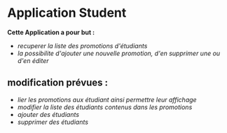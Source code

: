 # Application Student


**Cette Application a pour but :**  
* *recuperer la liste des promotions d'étudiants* 
* *la possibilite d'ajouter une nouvelle promotion, d'en supprimer une ou d'en éditer* 
    
## modification prévues : 

* *lier les promotions aux étudiant ainsi permettre leur affichage*
* *modifier la liste des étudiants contenus dans les promotions*
* *ajouter des étudiants*
* *supprimer des étudiants*
